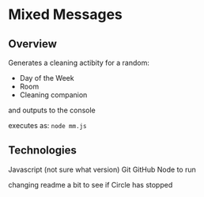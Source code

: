 # Mixed Messages

## Overview
Generates a cleaning actibity for a random:
* Day of the Week
* Room
* Cleaning companion

and outputs to the console

executes as:
`node mm.js`

## Technologies
Javascript (not sure what version)
Git
GitHub
Node to run

changing readme a bit to see if Circle has stopped